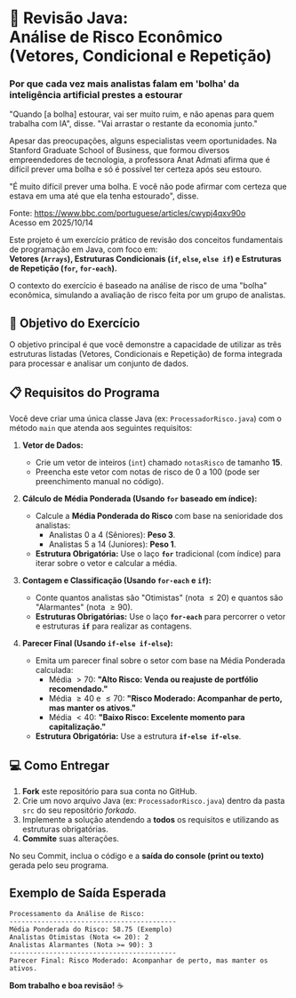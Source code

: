 # 🚀 Revisão Java: <br> Análise de Risco Econômico (Vetores, Condicional e Repetição)

### Por que cada vez mais analistas falam em 'bolha' da inteligência artificial prestes a estourar

<p>
"Quando [a bolha] estourar, vai ser muito ruim, e não apenas para quem trabalha com IA", disse. "Vai arrastar o restante da economia junto."

Apesar das preocupações, alguns especialistas veem oportunidades. Na Stanford Graduate School of Business, que formou diversos empreendedores de tecnologia, a professora Anat Admati afirma que é difícil prever uma bolha e só é possível ter certeza após seu estouro.

"É muito difícil prever uma bolha. E você não pode afirmar com certeza que estava em uma até que ela tenha estourado", disse.
</p>

Fonte: https://www.bbc.com/portuguese/articles/cwypj4qxv90o <br>
Acesso em 2025/10/14

Este projeto é um exercício prático de revisão dos conceitos fundamentais de programação em Java, com foco em: <br>
**Vetores (`Arrays`), Estruturas Condicionais (`if`, `else`, `else if`) e Estruturas de Repetição (`for`, `for-each`).**

O contexto do exercício é baseado na análise de risco de uma "bolha" econômica, simulando a avaliação de risco feita por um grupo de analistas.

## 🎯 Objetivo do Exercício

O objetivo principal é que você demonstre a capacidade de utilizar as três estruturas listadas 
(Vetores, Condicionais e Repetição) de forma integrada para processar e analisar um conjunto de dados.

## 📋 Requisitos do Programa

Você deve criar uma única classe Java (ex: `ProcessadorRisco.java`) com o método `main` que atenda aos seguintes requisitos:

1.  **Vetor de Dados:**

      * Crie um vetor de inteiros (`int`) chamado `notasRisco` de tamanho **15**.
      * Preencha este vetor com notas de risco de $0$ a $100$ (pode ser preenchimento manual no código).

2.  **Cálculo de Média Ponderada (Usando `for` baseado em índice):**

      * Calcule a **Média Ponderada do Risco** com base na senioridade dos analistas:
          * Analistas $0$ a $4$ (Sêniores): **Peso 3**.
          * Analistas $5$ a $14$ (Juniores): **Peso 1**.
      * **Estrutura Obrigatória:** Use o laço **`for`** tradicional (com índice) para iterar sobre o vetor e calcular a média.

3.  **Contagem e Classificação (Usando `for-each` e `if`):**

      * Conte quantos analistas são "Otimistas" (nota $\leq 20$) e quantos são "Alarmantes" (nota $\geq 90$).
      * **Estruturas Obrigatórias:** Use o laço **`for-each`** para percorrer o vetor e estruturas **`if`** para realizar as contagens.

4.  **Parecer Final (Usando `if-else if-else`):**

      * Emita um parecer final sobre o setor com base na Média Ponderada calculada:
          * Média $> 70$: **"Alto Risco: Venda ou reajuste de portfólio recomendado."**
          * Média $\geq 40$ e $\leq 70$: **"Risco Moderado: Acompanhar de perto, mas manter os ativos."**
          * Média $< 40$: **"Baixo Risco: Excelente momento para capitalização."**
      * **Estrutura Obrigatória:** Use a estrutura **`if-else if-else`**.

## 💻 Como Entregar

1.  **Fork** este repositório para sua conta no GitHub.
2.  Crie um novo arquivo Java (ex: `ProcessadorRisco.java`) dentro da pasta `src` do seu repositório *forkado*.
3.  Implemente a solução atendendo a **todos** os requisitos e utilizando as estruturas obrigatórias.
4.  **Commite** suas alterações.

No seu Commit, inclua o código e a **saída do console (print ou texto)** gerada pelo seu programa.

## Exemplo de Saída Esperada

```
Processamento da Análise de Risco:
------------------------------------------
Média Ponderada do Risco: 58.75 (Exemplo)
Analistas Otimistas (Nota <= 20): 2
Analistas Alarmantes (Nota >= 90): 3
------------------------------------------
Parecer Final: Risco Moderado: Acompanhar de perto, mas manter os ativos.
```

**Bom trabalho e boa revisão\!** ☕